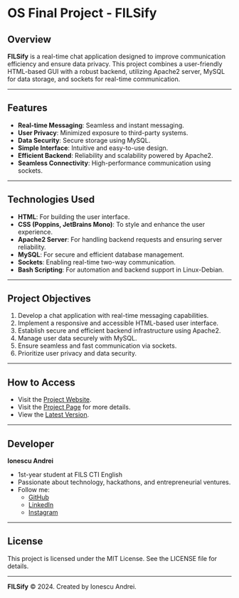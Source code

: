# OS Final Project - FILSify

## Overview

**FILSify** is a real-time chat application designed to improve communication efficiency and ensure data privacy. This project combines a user-friendly HTML-based GUI with a robust backend, utilizing Apache2 server, MySQL for data storage, and sockets for real-time communication.

---

## Features

- **Real-time Messaging**: Seamless and instant messaging.
- **User Privacy**: Minimized exposure to third-party systems.
- **Data Security**: Secure storage using MySQL.
- **Simple Interface**: Intuitive and easy-to-use design.
- **Efficient Backend**: Reliability and scalability powered by Apache2.
- **Seamless Connectivity**: High-performance communication using sockets.

---

## Technologies Used

- **HTML**: For building the user interface.
- **CSS (Poppins, JetBrains Mono)**: To style and enhance the user experience.
- **Apache2 Server**: For handling backend requests and ensuring server reliability.
- **MySQL**: For secure and efficient database management.
- **Sockets**: Enabling real-time two-way communication.
- **Bash Scripting**: For automation and backend support in Linux-Debian.

---

## Project Objectives

1. Develop a chat application with real-time messaging capabilities.
2. Implement a responsive and accessible HTML-based user interface.
3. Establish secure and efficient backend infrastructure using Apache2.
4. Manage user data securely with MySQL.
5. Ensure seamless and fast communication via sockets.
6. Prioritize user privacy and data security.

---

## How to Access

- Visit the [Project Website](https://ionescuaandrei.github.io/OS-HW/).
- Visit the [Project Page](project.html) for more details.
- View the [Latest Version](https://github.com/ionescuaandrei/OS-HW).

---

## Developer

**Ionescu Andrei**
- 1st-year student at FILS CTI English
- Passionate about technology, hackathons, and entrepreneurial ventures.
- Follow me:
  - [GitHub](https://github.com/ionescuaandrei)
  - [LinkedIn](https://www.linkedin.com/in/ionescuaandrei/)
  - [Instagram](https://www.instagram.com/ionescuaandrei/)

---

## License

This project is licensed under the MIT License. See the LICENSE file for details.

---

**FILSify** © 2024. Created by Ionescu Andrei.
